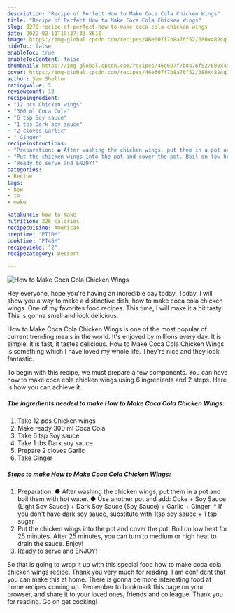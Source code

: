 ```yaml
---
description: "Recipe of Perfect How to Make Coca Cola Chicken Wings"
title: "Recipe of Perfect How to Make Coca Cola Chicken Wings"
slug: 3270-recipe-of-perfect-how-to-make-coca-cola-chicken-wings
date: 2022-02-11T19:37:33.861Z
image: https://img-global.cpcdn.com/recipes/46e607f7b8a76f52/680x482cq70/how-to-make-coca-cola-chicken-wings-recipe-main-photo.jpg
hideToc: false
enableToc: true
enableTocContent: false
thumbnail: https://img-global.cpcdn.com/recipes/46e607f7b8a76f52/680x482cq70/how-to-make-coca-cola-chicken-wings-recipe-main-photo.jpg
cover: https://img-global.cpcdn.com/recipes/46e607f7b8a76f52/680x482cq70/how-to-make-coca-cola-chicken-wings-recipe-main-photo.jpg
author: Sam Shelton
ratingvalue: 5
reviewcount: 13
recipeingredient:
- "12 pcs Chicken wings"
- "300 ml Coca Cola"
- "6 tsp Soy sauce"
- "1 tbs Dark soy sauce"
- "2 cloves Garlic"
- " Ginger"
recipeinstructions:
- "Preparation: ● After washing the chicken wings, put them in a pot and boil them with hot water.  ● Use another pot and add: Coke + Soy Sauce (Light Soy Sauce) + Dark Soy Sauce (Soy Sauce) + Garlic + Ginger.  * If you don&#39;t have dark soy sauce,  substitute with 1tsp soy sauce + 1 tsp sugar"
- "Put the chicken wings into the pot and cover the pot. Boil on low heat for 25 minutes.  After 25 minutes, you can turn to medium or high heat to drain the sauce.  Enjoy!"
- "Ready to serve and ENJOY!"
categories:
- Recipe
tags:
- how
- to
- make

katakunci: how to make 
nutrition: 226 calories
recipecuisine: American
preptime: "PT10M"
cooktime: "PT45M"
recipeyield: "2"
recipecategory: Dessert

---
```



![How to Make Coca Cola Chicken Wings](https://img-global.cpcdn.com/recipes/46e607f7b8a76f52/680x482cq70/how-to-make-coca-cola-chicken-wings-recipe-main-photo.jpg)

Hey everyone, hope you're having an incredible day today. Today, I will show you a way to make a distinctive dish, how to make coca cola chicken wings. One of my favorites food recipes. This time, I will make it a bit tasty. This is gonna smell and look delicious.

How to Make Coca Cola Chicken Wings is one of the most popular of current trending meals in the world. It's enjoyed by millions every day. It is simple, it is fast, it tastes delicious. How to Make Coca Cola Chicken Wings is something which I have loved my whole life. They're nice and they look fantastic.




To begin with this recipe, we must prepare a few components. You can have how to make coca cola chicken wings using 6 ingredients and 2 steps. Here is how you can achieve it.

<!--inarticleads1-->

##### The ingredients needed to make How to Make Coca Cola Chicken Wings:

1. Take 12 pcs Chicken wings
1. Make ready 300 ml Coca Cola
1. Take 6 tsp Soy sauce
1. Take 1 tbs Dark soy sauce
1. Prepare 2 cloves Garlic
1. Take  Ginger




<!--inarticleads2-->

##### Steps to make How to Make Coca Cola Chicken Wings:

1. Preparation: ● After washing the chicken wings, put them in a pot and boil them with hot water.  ● Use another pot and add: Coke + Soy Sauce (Light Soy Sauce) + Dark Soy Sauce (Soy Sauce) + Garlic + Ginger.  * If you don&#39;t have dark soy sauce,  substitute with 1tsp soy sauce + 1 tsp sugar
1. Put the chicken wings into the pot and cover the pot. Boil on low heat for 25 minutes.  After 25 minutes, you can turn to medium or high heat to drain the sauce.  Enjoy!
1. Ready to serve and ENJOY!



So that is going to wrap it up with this special food how to make coca cola chicken wings recipe. Thank you very much for reading. I am confident that you can make this at home. There is gonna be more interesting food at home recipes coming up. Remember to bookmark this page on your browser, and share it to your loved ones, friends and colleague. Thank you for reading. Go on get cooking!
